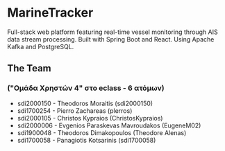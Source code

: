 # MarineTracker
Full-stack web platform featuring real-time vessel monitoring through AIS data stream processing. Built with Spring Boot and React. Using Apache Kafka and PostgreSQL.

## The Team 
### ("Ομάδα Χρηστών 4" στο eclass - 6 ατόμων)
- sdi2000150 - Theodoros Moraitis (sdi2000150)
- sdi1700254 - Pierro Zachareas (plerros)
- sdi2000105 - Christos Kypraios (ChristosKypraios)
- sdi2000006 - Evgenios Paraskevas Mavroudakos (EugeneM02)
- sdi1900048 - Theodoros Dimakopoulos (Theodore Alenas)
- sdi1700058 - Panagiotis Kotsarinis (sdi1700058)
